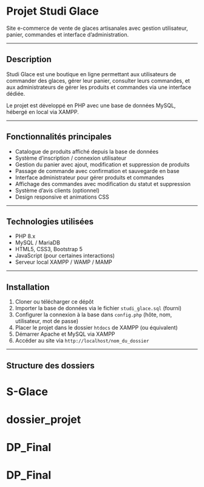 # Projet Studi Glace

Site e-commerce de vente de glaces artisanales avec gestion utilisateur, panier, commandes et interface d’administration.

---

## Description

Studi Glace est une boutique en ligne permettant aux utilisateurs de commander des glaces, gérer leur panier, consulter leurs commandes, et aux administrateurs de gérer les produits et commandes via une interface dédiée.

Le projet est développé en PHP avec une base de données MySQL, hébergé en local via XAMPP.

---

## Fonctionnalités principales

- Catalogue de produits affiché depuis la base de données
- Système d’inscription / connexion utilisateur
- Gestion du panier avec ajout, modification et suppression de produits
- Passage de commande avec confirmation et sauvegarde en base
- Interface administrateur pour gérer produits et commandes
- Affichage des commandes avec modification du statut et suppression
- Système d’avis clients (optionnel)
- Design responsive et animations CSS

---

## Technologies utilisées

- PHP 8.x
- MySQL / MariaDB
- HTML5, CSS3, Bootstrap 5
- JavaScript (pour certaines interactions)
- Serveur local XAMPP / WAMP / MAMP

---

## Installation

1. Cloner ou télécharger ce dépôt
2. Importer la base de données via le fichier `studi_glace.sql` (fourni)
3. Configurer la connexion à la base dans `config.php` (hôte, nom, utilisateur, mot de passe)
4. Placer le projet dans le dossier `htdocs` de XAMPP (ou équivalent)
5. Démarrer Apache et MySQL via XAMPP
6. Accéder au site via `http://localhost/nom_du_dossier`

---

## Structure des dossiers

# S-Glace
# dossier_projet
# DP_Final
# DP_Final
